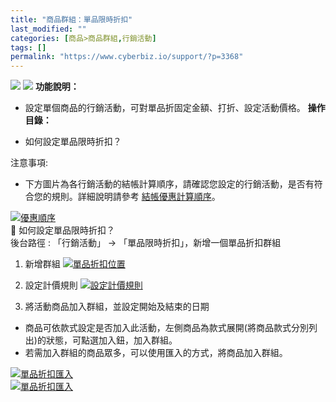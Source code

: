 ```yaml
---
title: "商品群組：單品限時折扣"
last_modified: ""
categories: [商品>商品群組,行銷活動]
tags: []
permalink: "https://www.cyberbiz.io/support/?p=3368"
---
```


![](https://www.cyberbiz.io/support/wp-content/uploads/適用站別.png)
[![](https://www.cyberbiz.io/support/wp-content/uploads/台灣站.png)](https://www.cyberbiz.io/support/?page_id=2490)
**功能說明：**  

* 設定單個商品的行銷活動，可對單品折固定金額、打折、設定活動價格。
**操作目錄：**

* 如何設定單品限時折扣？

注意事項:  

* 下方圖片為各行銷活動的結帳計算順序，請確認您設定的行銷活動，是否有符合您的規則。詳細說明請參考 [ 結帳優惠計算順序](https://www.cyberbiz.io/support/?p=1141)。

[![優惠順序](https://www.cyberbiz.io/support/wp-content/uploads/2021/12/TOP02.png)](https://www.cyberbiz.io/support/wp-content/uploads/2021/12/TOP02.png)  
📌 如何設定單品限時折扣？  
後台路徑 : 「行銷活動」 → 「單品限時折扣」，新增一個單品折扣群組  


1. 新增群組 [![單品折扣位置](https://www.cyberbiz.co/support/wp-content/uploads/2019/08/單品折扣位置.png)](https://www.cyberbiz.co/support/wp-content/uploads/2019/08/單品折扣位置.png)  


2. 設定計價規則 [![設定計價規則](https://www.cyberbiz.co/support/wp-content/uploads/2019/08/設定計價規則1.png)](https://www.cyberbiz.co/support/wp-content/uploads/2019/08/設定計價規則1.png)  


3. 將活動商品加入群組，並設定開始及結束的日期 
* 商品可依款式設定是否加入此活動，左側商品為款式展開(將商品款式分別列出)的狀態，可點選加入鈕，加入群組。
* 若需加入群組的商品眾多，可以使用匯入的方式，將商品加入群組。  

[![單品折扣匯入](https://www.cyberbiz.co/support/wp-content/uploads/2019/08/單品折扣匯入.png)](https://www.cyberbiz.co/support/wp-content/uploads/2019/08/單品折扣匯入.png)  
[![單品折扣匯入](https://www.cyberbiz.co/support/wp-content/uploads/2019/08/單品折扣匯入-2.png)](https://www.cyberbiz.co/support/wp-content/uploads/2019/08/單品折扣匯入-2.png)  

